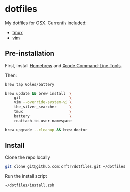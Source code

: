 # dotfiles

My dotfiles for OSX.  Currently included:
* [tmux](https://tmux.github.io/)
* [vim](http://vim.org)

## Pre-installation

First, install [Homebrew](http://brew.sh)
and [Xcode Command-Line Tools](https://goo.gl/rjiP5B).

Then:
```bash
brew tap Goles/battery

brew update && brew install  \
    git                      \
    vim --override-system-vi \
    the_silver_searcher      \
    tmux                     \
    battery                  \
    reattach-to-user-namespace

brew upgrade --cleanup && brew doctor
```

## Install

Clone the repo locally
```bash
git clone git@github.com:crftr/dotfiles.git ~/dotfiles
```

Run the install script
```bash
~/dotfiles/install.zsh
```
